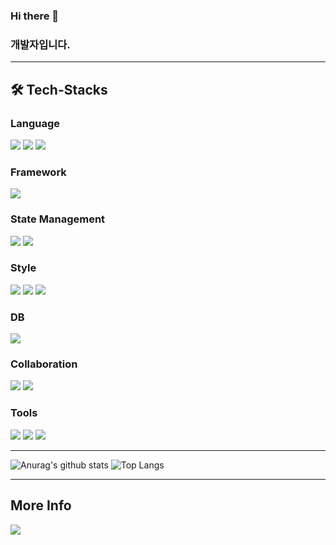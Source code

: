 ### Hi there 👋

<!--
**M-Moong/M-Moong** is a ✨ _special_ ✨ repository because its `README.md` (this file) appears on your GitHub profile.

Here are some ideas to get you started:

- 🔭 I’m currently working on ...
- 🌱 I’m currently learning ...
- 👯 I’m looking to collaborate on ...
- 🤔 I’m looking for help with ...
- 💬 Ask me about ...
- 📫 How to reach me: ...
- 😄 Pronouns: ...
- ⚡ Fun fact: ... 
-->


### 개발자입니다.

---

## 🛠️ Tech-Stacks

### Language

 <img src="https://img.shields.io/badge/html5-E34F26?style=for-the-badge&logo=html5&logoColor=white"> <img src="https://img.shields.io/badge/css-1572B6?style=for-the-badge&logo=css3&logoColor=white"> <img src="https://img.shields.io/badge/javascript-F7DF1E?style=for-the-badge&logo=javascript&logoColor=black"> 

### Framework

 <img src="https://img.shields.io/badge/react-61DAFB?style=for-the-badge&logo=react&logoColor=black">

### State Management

 <img src="https://img.shields.io/badge/Zustand-593D88?style=for-the-badge&logo=zustand&logoColor=white"> <img src="https://img.shields.io/badge/Recoil-3578E5?style=for-the-badge&logo=recoil&logoColor=white">
 
### Style

 <img src="https://img.shields.io/badge/Sass-CC6699?style=for-the-badge&logo=Sass&logoColor=white"> <img src="https://img.shields.io/badge/Tailwind-38B2AC?style=for-the-badge&logo=tailwind-css&logoColor=white"> <img src="https://img.shields.io/badge/Styled--components-db7093?style=for-the-badge&logo=styled-components&logoColor=white">

### DB

 <img src="https://img.shields.io/badge/firebase-FFCA28?style=for-the-badge&logo=firebase&logoColor=white">

### Collaboration

<img src="https://img.shields.io/badge/discord-5865F2?style=for-the-badge&logo=discord&logoColor=white"> <img src="https://img.shields.io/badge/slack-4A154B?style=for-the-badge&logo=slack&logoColor=white">

### Tools

<img src="https://img.shields.io/badge/Visual_Studio-5C2D91?style=for-the-badge&logo=visual%20studio&logoColor=white"> <img src="https://img.shields.io/badge/github-181717?style=for-the-badge&logo=github&logoColor=white"> <img src="https://img.shields.io/badge/Figma-F24E1E?style=for-the-badge&logo=figma&logoColor=white">

---

![Anurag's github stats](https://github-readme-stats.vercel.app/api?username=M-Moong&show_icons=true&theme=synthwave) ![Top Langs](https://github-readme-stats.vercel.app/api/top-langs/?username=M-Moong&layout=compact&theme=synthwave)

---

## More Info

<a><img src="https://img.shields.io/badge/Gmail-D14836?style=for-the-badge&logo=gmail&logoColor=white"></a>
